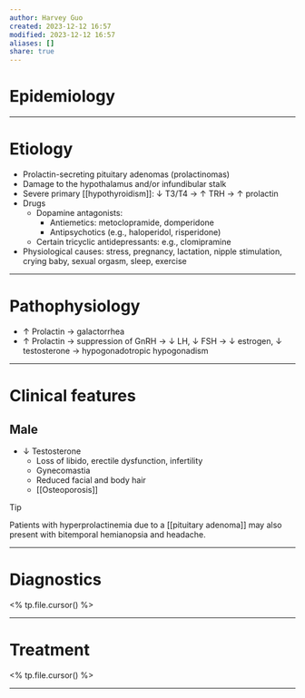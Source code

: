 ```yaml
---
author: Harvey Guo
created: 2023-12-12 16:57
modified: 2023-12-12 16:57
aliases: []
share: true
---
```

# Epidemiology


---
# Etiology
- Prolactin-secreting pituitary adenomas (prolactinomas) 
- Damage to the hypothalamus and/or infundibular stalk
- Severe primary [[hypothyroidism]]: ↓ T3/T4 → ↑ TRH → ↑ prolactin
- Drugs
	- Dopamine antagonists: 
		- Antiemetics: metoclopramide, domperidone 
		- Antipsychotics (e.g., haloperidol, risperidone)
	- Certain tricyclic antidepressants: e.g., clomipramine
- Physiological causes: stress, pregnancy, lactation, nipple stimulation, crying baby, sexual orgasm, sleep, exercise

---
# Pathophysiology
- ↑ Prolactin → galactorrhea
- ↑ Prolactin → suppression of GnRH → ↓ LH, ↓ FSH → ↓ estrogen, ↓ testosterone → hypogonadotropic hypogonadism

---
# Clinical features
## Male
- ↓ Testosterone
	- Loss of libido, erectile dysfunction, infertility
	- Gynecomastia 
	- Reduced facial and body hair
	- [[Osteoporosis]]

>[!tip] 
>Patients with hyperprolactinemia due to a [[pituitary adenoma]] may also present with bitemporal hemianopsia and headache.

---
# Diagnostics
<% tp.file.cursor() %>

---
# Treatment
<% tp.file.cursor() %>

---
